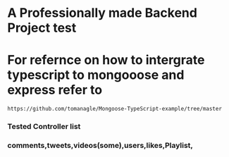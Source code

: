 # A Professionally made Backend Project  test

# For refernce on how to intergrate typescript to mongooose and express refer to 
`https://github.com/tomanagle/Mongoose-TypeScript-example/tree/master`

### Tested Controller list

### comments,tweets,videos(some),users,likes,Playlist,